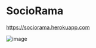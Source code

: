 # SocioRama
https://sociorama.herokuapp.com

![image](https://github.com/Pukhta2704/sociorama/screenshot.png)
